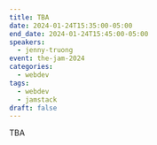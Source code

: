 ```yaml
---
title: TBA
date: 2024-01-24T15:35:00-05:00
end_date: 2024-01-24T15:45:00-05:00
speakers:
  - jenny-truong
event: the-jam-2024
categories:
  - webdev
tags:
  - webdev
  - jamstack
draft: false
---
```


TBA
